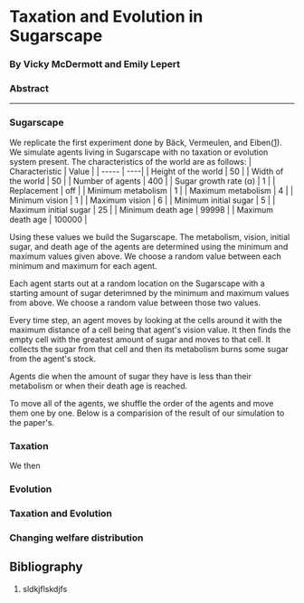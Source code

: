 # Taxation and Evolution in Sugarscape
### By Vicky McDermott and Emily Lepert

### Abstract


_________________________________________________________

### Sugarscape
We replicate the first experiment done by Bäck, Vermeulen, and Eiben([1](#Bibliography)). We simulate agents living in Sugarscape with no taxation or evolution system present. The characteristics of the world are as follows: 
| Characteristic | Value |
| ----- | ----| 
| Height of the world | 50 |
| Width of the world | 50 |
| Number of agents | 400 |
| Sugar growth rate (α) | 1 |
| Replacement | off |
| Minimum metabolism | 1 |
| Maximum metabolism | 4 |
| Minimum vision | 1 |
| Maximum vision | 6 |
| Minimum initial sugar | 5 |
| Maximum initial sugar | 25 |
| Minimum death age | 99998 |
| Maximum death age | 100000 |

Using these values we build the Sugarscape. The metabolism, vision, initial sugar, and death age of the agents are determined using the minimum and maximum values given above. We choose a random value between each minimum and maximum for each agent. 

Each agent starts out at a random location on the Sugarscape with a starting amount of sugar deterimned by the minimum and maximum values from above. We choose a random value between those two values.

Every time step, an agent moves by looking at the cells around it with the maximum distance of a cell being that agent's vision value. It then finds the empty cell with the greatest amount of sugar and moves to that cell. It collects the sugar from that cell and then its metabolism burns some sugar from the agent's stock.

Agents die when the amount of sugar they have is less than their metabolism or when their death age is reached. 

To move all of the agents, we shuffle the order of the agents and move them one by one. Below is a comparision of the result of our simulation to the paper's.

### Taxation
We then

### Evolution

### Taxation and Evolution

### Changing welfare distribution

## Bibliography
1. sldkjflskdjfs
